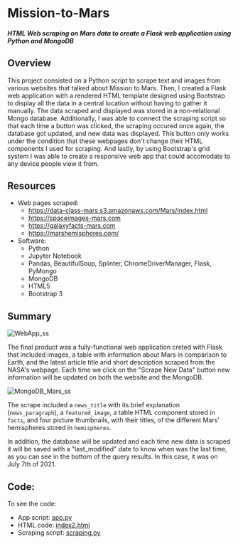 # Mission-to-Mars
#### *HTML Web scraping on Mars data to create a Flask web application using Python and MongoDB*

## Overview
This project consisted on a Python script to scrape text and images from various websites that talked about Mission to Mars. Then, I created a Flask web application with a rendered HTML template designed using Bootstrap to display all the data in a central location without having to gather it manually. The data scraped and displayed was stored in a non-relational Mongo database. Additionally, I was able to connect the scraping script so that each time a button was clicked, the scraping occured once again, the database got updated, and new data was displayed. This button only works under the condition that these webpages don't change their HTML components I used for scraping. And lastly, by using Bootstrap's grid system I was able to create a responsive web app that could accomodate to any device people view it from. 

## Resources 
- Web pages scraped: 
  - https://data-class-mars.s3.amazonaws.com/Mars/index.html
  - https://spaceimages-mars.com
  - https://galaxyfacts-mars.com
  - https://marshemispheres.com/
- Software:
  - Python
  - Jupyter Notebook
  - Pandas, BeautifulSoup, Splinter, ChromeDriverManager, Flask, PyMongo
  - MongoDB
  - HTML5
  - Bootstrap 3

## Summary
![WebApp_ss](https://user-images.githubusercontent.com/83378141/126406623-e456cc0a-2828-44f9-9383-9512e3350608.png)

The final product was a fully-functional web application creted with Flask that included images, a table with information about Mars in comparison to Earth, and the latest article title and short description scraped from the NASA's webpage. Each time we click on the "Scrape New Data" button new information will be updated on both the website and the MongoDB.

![MongoDB_Mars_ss](https://user-images.githubusercontent.com/83378141/126407244-089f0eb3-181d-4711-bef3-8ea0df916835.png)

The scrape included a `news_title` with its brief explanation (`news_paragraph`), a `featured_image`, a table HTML component stored in `facts`, and four picture thumbnails, with their titles, of the different Mars' hemispheres stored in `hemispheres`. 

In addition, the database will be updated and each time new data is scraped it will be saved with a "last_modified" date to know when was the last time, as you can see in the bottom of the query results. In this case, it was on July 7th of 2021. 

## Code:
To see the code:
- App script: [app.py](https://github.com/nicoserrano/Mission-to-Mars/blob/main/app.py)
- HTML code: [index2.html](https://github.com/nicoserrano/Mission-to-Mars/blob/main/app.py)
- Scraping script: [scraping.py](https://github.com/nicoserrano/Mission-to-Mars/blob/main/scraping.py)
